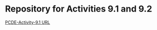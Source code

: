 # Repository for Activities 9.1 and 9.2
<a href= "https://reema93jain.github.io/PCDE-Activity-9.1">PCDE-Activity-9.1 URL </a>
